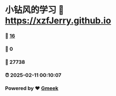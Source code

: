 # 小钻风的学习 :link: https://xzfJerry.github.io 
### :page_facing_up: [16](https://xzfJerry.github.io/tag.html) 
### :speech_balloon: 0 
### :hibiscus: 27738 
### :alarm_clock: 2025-02-11 00:10:07 
### Powered by :heart: [Gmeek](https://github.com/Meekdai/Gmeek)
